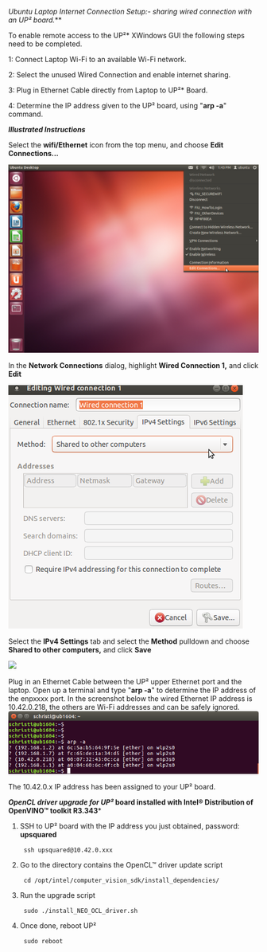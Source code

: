 
***Ubuntu* Laptop Internet Connection Setup:- sharing wired connection with
an UP²* board.***

To enable remote access to the UP²* XWindows GUI the following steps need
to be completed.

1: Connect Laptop Wi-Fi to an available Wi-Fi network.

2: Select the unused Wired Connection and enable internet sharing.

3: Plug in Ethernet Cable directly from Laptop to UP²* Board.

4: Determine the IP address given to the UP² board, using "**arp -a**"
command.



***Illustrated Instructions***

Select the **wifi/Ethernet** icon from the top menu, and choose **Edit
Connections...**

![](../images/edit_connections1.png)

In the **Network Connections** dialog, highlight **Wired Connection 1,**
and click **Edit**

![](../images/wired_connection1.png)

Select the **IPv4 Settings** tab and select the **Method** pulldown and
choose **Shared to other computers,** and click **Save**

![](../images/network_connections.png)

Plug in an Ethernet Cable between the UP² upper Ethernet port and the
laptop. Open up a terminal and type "**arp -a**" to determine the IP
address of the enpxxxx port. In the screenshot below the wired Ethernet
IP address is 10.42.0.218, the others are Wi-Fi addresses and can be
safely ignored.
![](../images/arp1.png)

The 10.42.0.x IP address has been assigned to your UP² board.




***OpenCL driver upgrade for UP²* board installed with Intel® Distribution of OpenVINO™ toolkit R3.343***
1. SSH to UP² board with the IP address you just obtained, password: **upsquared**

        ssh upsquared@10.42.0.xxx
    
2. Go to the directory contains the OpenCL™ driver update script

        cd /opt/intel/computer_vision_sdk/install_dependencies/
        
3. Run the upgrade script

        sudo ./install_NEO_OCL_driver.sh
        
4. Once done, reboot UP²

        sudo reboot
        
    
